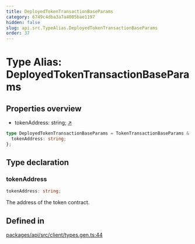 ```yaml
---
title: DeployedTokenTransactionBaseParams
category: 6749c4dba3a7a4005bae1197
hidden: false
slug: api.src.TypeAlias.DeployedTokenTransactionBaseParams
order: 37
---
```


# Type Alias: DeployedTokenTransactionBaseParams

## Properties overview

- tokenAddress:  string; [↗](#tokenaddress)

```ts
type DeployedTokenTransactionBaseParams = TokenTransactionBaseParams & {
  tokenAddress: string;
};
```

## Type declaration

### tokenAddress

```ts
tokenAddress: string;
```

The address of the token contract.

## Defined in

[packages/api/src/client/types.gen.ts:44](https://github.com/zkcloudworker/minatokens-lib/blob/main/packages/api/src/client/types.gen.ts#L44)
